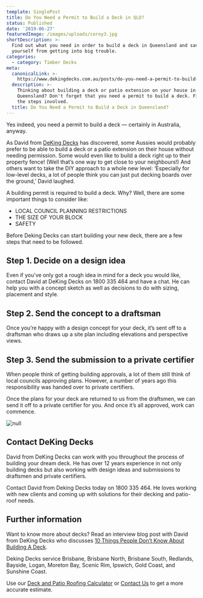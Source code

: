 ```yaml
---
template: SinglePost
title: Do You Need a Permit to Build a Deck in QLD?
status: Published
date: '2019-06-27'
featuredImage: /images/uploads/coroy3.jpg
shortDescription: >-
  Find out what you need in order to build a deck in Queensland and save
  yourself from getting into big trouble.
categories:
  - category: Timber Decks
meta:
  canonicalLink: >-
    https://www.dekingdecks.com.au/posts/do-you-need-a-permit-to-build-a-deck-in-qld
  description: >-
    Thinking about building a deck or patio extension on your house in
    Queensland? Don't forget that you need a permit to build a deck. Find out
    the steps involved.
  title: Do You Need a Permit to Build a Deck in Queensland?
---
```

Yes indeed, you need a permit to build a deck — certainly in Australia, anyway. 

As David from [DeKing Decks](https://www.dekingdecks.com.au/) has discovered, some Aussies would probably prefer to be able to build a deck or a patio extension on their house without needing permission. Some would even like to build a deck right up to their property fence! (Well that’s one way to get close to your neighbours!) And others want to take the DIY approach to a whole new level: ‘Especially for low-level decks, a lot of people think you can just put decking boards over the ground,’ David laughed.

A building permit is required to build a deck. Why? Well, there are some important things to consider like:

* LOCAL COUNCIL PLANNING RESTRICTIONS
* THE SIZE OF YOUR BLOCK
* SAFETY

Before Deking Decks can start building your new deck, there are a few steps that need to be followed.

## Step 1. Decide on a design idea

Even if you’ve only got a rough idea in mind for a deck you would like, contact David at DeKing Decks on 1800 335 464 and have a chat. He can help you with a concept sketch as well as decisions to do with sizing, placement and style.

## Step 2. Send the concept to a draftsman

Once you’re happy with a design concept for your deck, it’s sent off to a draftsman who draws up a site plan including elevations and perspective views.

## Step 3. Send the submission to a private certifier

When people think of getting building approvals, a lot of them still think of local councils approving plans. However, a number of years ago this responsibility was handed over to private certifiers.

Once the plans for your deck are returned to us from the draftsmen, we can send it off to a private certifier for you. And once it’s all approved, work can commence.

![null](/images/uploads/10.jpg)

## Contact DeKing Decks

David from DeKing Decks can work with you throughout the process of building your dream deck. He has over 12 years experience in not only building decks but also working with design ideas and submissions to draftsmen and private certifiers.

Contact David from Deking Decks today on 1800 335 464. He loves working with new clients and coming up with solutions for their decking and patio-roof needs.

## Further information

Want to know more about decks? Read an interview blog post with David from DeKing Decks who discusses [10 Things People Don’t Know About Building A Deck](https://www.dekingdecks.com.au/posts/10-things-people-dont-know-about-building-a-deck/).

Deking Decks service Brisbane, Brisbane North, Brisbane South, Redlands, Bayside, Logan, Moreton Bay, Scenic Rim, Ipswich, Gold Coast, and Sunshine Coast.

Use our [Deck and Patio Roofing Calculator](https://www.dekingdecks.com.au/quote-calculator/) or [Contact Us](https://www.dekingdecks.com.au/contact/) to get a more accurate estimate.
